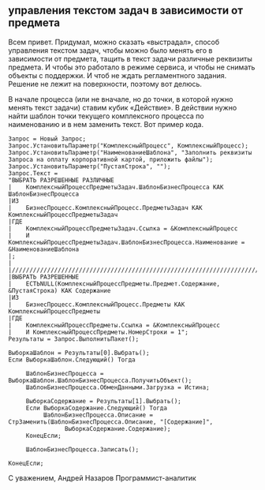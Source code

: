 ## управления текстом задач в зависимости от предмета
Всем привет.
Придумал, можно сказать «выстрадал», способ управления текстом задач, чтобы можно было менять его в зависимости от предмета, тащить в текст задачи различные реквизиты предмета.
И чтобы это работало в режиме сервиса, и чтобы не снимать объекты с поддержки. И чтоб не ждать регламентного задания. Решение не лежит на поверхности, поэтому вот делюсь.

В начале процесса (или не вначале, но до точки, в которой нужно менять текст задачи) ставим кубик «Действие». В действии нужно найти шаблон точки текущего комплексного процесса по наименованию и в нем заменить текст.
Вот пример кода.

``` 1c
Запрос = Новый Запрос;
Запрос.УстановитьПараметр("КомплексныйПроцесс", КомплексныйПроцесс);
Запрос.УстановитьПараметр("НаименованиеШаблона", "Заполнить реквизиты Запроса на оплату корпоративной картой, приложить файлы");
Запрос.УстановитьПараметр("ПустаяСтрока", "");
Запрос.Текст =
"ВЫБРАТЬ РАЗРЕШЕННЫЕ РАЗЛИЧНЫЕ
|    КомплексныйПроцессПредметыЗадач.ШаблонБизнесПроцесса КАК ШаблонБизнесПроцесса
|ИЗ
|    БизнесПроцесс.КомплексныйПроцесс.ПредметыЗадач КАК КомплексныйПроцессПредметыЗадач
|ГДЕ
|    КомплексныйПроцессПредметыЗадач.Ссылка = &КомплексныйПроцесс
|    И КомплексныйПроцессПредметыЗадач.ШаблонБизнесПроцесса.Наименование = &НаименованиеШаблона
|;
|
|////////////////////////////////////////////////////////////////////////////////
|ВЫБРАТЬ РАЗРЕШЕННЫЕ
|    ЕСТЬNULL(КомплексныйПроцессПредметы.Предмет.Содержание, &ПустаяСтрока) КАК Содержание
|ИЗ
|    БизнесПроцесс.КомплексныйПроцесс.Предметы КАК КомплексныйПроцессПредметы
|ГДЕ
|    КомплексныйПроцессПредметы.Ссылка = &КомплексныйПроцесс
|    И КомплексныйПроцессПредметы.НомерСтроки = 1";
Результаты = Запрос.ВыполнитьПакет();

ВыборкаШаблон = Результаты[0].Выбрать();
Если ВыборкаШаблон.Следующий() Тогда
     
     ШаблонБизнесПроцесса = ВыборкаШаблон.ШаблонБизнесПроцесса.ПолучитьОбъект();
     ШаблонБизнесПроцесса.ОбменДанными.Загрузка = Истина;
     
     ВыборкаСодержание = Результаты[1].Выбрать();
     Если ВыборкаСодержание.Следующий() Тогда
          ШаблонБизнесПроцесса.Описание = СтрЗаменить(ШаблонБизнесПроцесса.Описание, "[Содержание]",
                ВыборкаСодержание.Содержание);
     КонецЕсли;
     
     ШаблонБизнесПроцесса.Записать();
     
КонецЕсли;
```

С уважением,
Андрей Назаров
Программист-аналитик 

